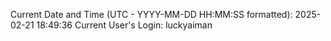 Current Date and Time (UTC - YYYY-MM-DD HH:MM:SS formatted): 2025-02-21 18:49:36
Current User's Login: luckyaiman
